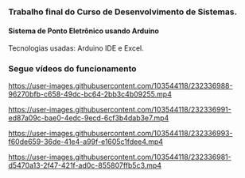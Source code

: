 ### Trabalho final do Curso de Desenvolvimento de Sistemas.

#### Sistema de Ponto Eletrônico usando Arduino


Tecnologias usadas: Arduino IDE e Excel.

### Segue vídeos do funcionamento



https://user-images.githubusercontent.com/103544118/232336988-96270bfb-c658-49dc-bc64-2bb3c4b09255.mp4

https://user-images.githubusercontent.com/103544118/232336991-ed87a09c-bae0-4edc-9ecd-6cf3b4dab3e7.mp4

https://user-images.githubusercontent.com/103544118/232336993-f60de659-36de-41e4-a99f-e1605c1fdee4.mp4

https://user-images.githubusercontent.com/103544118/232336981-d5470a13-2f47-421f-ad0c-855807ffb5c3.mp4
